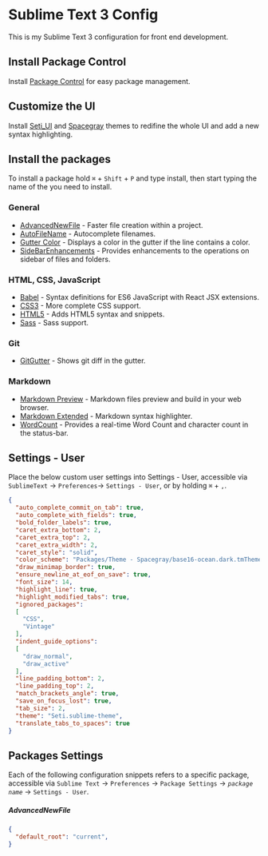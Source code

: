 Sublime Text 3 Config
=====================

This is my Sublime Text 3 configuration for front end development.

Install Package Control
-----------------------

Install [Package Control](https://packagecontrol.io/) for easy package management.

Customize the UI
----------------

Install [Seti_UI](https://packagecontrol.io/packages/Seti_UI) and [Spacegray](https://github.com/kkga/spacegray) themes to redifine the whole UI and add a new syntax highlighting.

Install the packages
--------------------

To install a package hold `⌘` + `Shift` + `P` and type install, then start typing the name of the you need to install.

### General
* [AdvancedNewFile](https://packagecontrol.io/packages/AdvancedNewFile) - Faster file creation within a project.
* [AutoFileName](https://packagecontrol.io/packages/AutoFileName) - Autocomplete filenames.
* [Gutter Color](https://packagecontrol.io/packages/Gutter%20Color) - Displays a color in the gutter if the line contains a color.
* [SideBarEnhancements](https://packagecontrol.io/packages/SideBarEnhancements) - Provides enhancements to the operations on sidebar of files and folders.

### HTML, CSS, JavaScript
* [Babel](https://packagecontrol.io/packages/Babel) - Syntax definitions for ES6 JavaScript with React JSX extensions.
* [CSS3](https://packagecontrol.io/packages/CSS3) - More complete CSS support.
* [HTML5](https://packagecontrol.io/packages/HTML5) - Adds HTML5 syntax and snippets.
* [Sass](https://packagecontrol.io/packages/Sass) - Sass support.

### Git
* [GitGutter](https://packagecontrol.io/packages/GitGutter) - Shows git diff in the gutter.

### Markdown
* [Markdown Preview](https://packagecontrol.io/packages/Markdown%20Preview) - Markdown files preview and build in your web browser.
* [Markdown Extended](https://packagecontrol.io/packages/Markdown%20Extended) - Markdown syntax highlighter.
* [WordCount](https://packagecontrol.io/packages/WordCount) - Provides a real-time Word Count and character count in the status-bar.

Settings - User
---------------

Place the below custom user settings into Settings - User, accessible via `SublimeText` → `Preferences`→ `Settings - User`, or by holding `⌘` + `,`.

```json
{
  "auto_complete_commit_on_tab": true,
  "auto_complete_with_fields": true,
  "bold_folder_labels": true,
  "caret_extra_bottom": 2,
  "caret_extra_top": 2,
  "caret_extra_width": 2,
  "caret_style": "solid",
  "color_scheme": "Packages/Theme - Spacegray/base16-ocean.dark.tmTheme",
  "draw_minimap_border": true,
  "ensure_newline_at_eof_on_save": true,
  "font_size": 14,
  "highlight_line": true,
  "highlight_modified_tabs": true,
  "ignored_packages":
  [
    "CSS",
    "Vintage"
  ],
  "indent_guide_options":
  [
    "draw_normal",
    "draw_active"
  ],
  "line_padding_bottom": 2,
  "line_padding_top": 2,
  "match_brackets_angle": true,
  "save_on_focus_lost": true,
  "tab_size": 2,
  "theme": "Seti.sublime-theme",
  "translate_tabs_to_spaces": true
}
```

Packages Settings
-----------------

Each of the following configuration snippets refers to a specific package, accessible via `Sublime Text` → `Preferences` → `Package Settings` → *`package name`* → `Settings - User`.

##### AdvancedNewFile
```json
{
  "default_root": "current",
}
```
